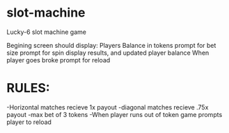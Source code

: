 # slot-machine

Lucky-6 slot machine game

Begining screen should display:
Players Balance in tokens
prompt for bet size
prompt for spin
display results, and updated player balance
When player goes broke prompt for reload

# RULES:
 -Horizontal matches recieve 1x payout
 -diagonal matches recieve .75x payout
 -max bet of 3 tokens
 -When player runs out of token game prompts player to reload
